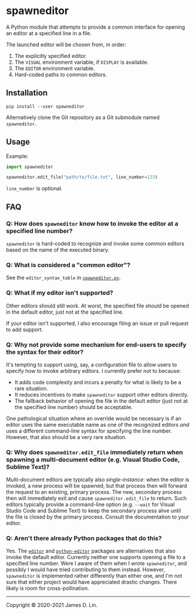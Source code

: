 # spawneditor

A Python module that attempts to provide a common interface for opening an
editor at a specified line in a file.

The launched editor will be chosen from, in order:

1. The explicitly specified editor.
2. The `VISUAL` environment variable, if `DISPLAY` is available.
3. The `EDITOR` environment variable.
4. Hard-coded paths to common editors.


## Installation

```shell
pip install --user spawneditor
```

Alternatively clone the Git repository as a Git submodule named `spawneditor`.


## Usage

Example:
```python
import spawneditor

spawneditor.edit_file("path/to/file.txt", line_number=123)
```
`line_number` is optional.


## FAQ

### Q: How does `spawneditor` know how to invoke the editor at a specified line number? 

`spawneditor` is hard-coded to recognize and invoke some common editors based on
the name of the executed binary.


### Q: What is considered a "common editor"?

See the `editor_syntax_table` in [`spawneditor.py`].


### Q: What if my editor isn't supported?

Other editors should still work.  At worst, the specified file should be opened
in the default editor, just not at the specified line.

If your editor isn't supported, I also encourage filing an issue or pull request
to add support.


### Q: Why not provide some mechanism for end-users to specify the syntax for their editor?

It's tempting to support using, say, a configuration file to allow users to
specify how to invoke arbitrary editors.  I currently prefer not to because:
* It adds code complexity and incurs a penalty for what is likely to be a rare
  situation.
* It reduces incentives to make `spawneditor` support other editors directly.
* The fallback behavior of opening the file in the default editor (just not at
  the specified line number) should be acceptable.

One pathological situation where an override would be necessary is if an editor
uses the same executable name as one of the recognized editors *and* uses a
different command-line syntax for specifying the line number.  However, that
also should be a very rare situation.


### Q: Why does `spawneditor.edit_file` immediately return when spawning a multi-document editor (e.g. Visual Studio Code, Sublime Text)?

Multi-document editors are typically also *single-instance*: when the editor is
invoked, a new process will be spawned, but that process then will forward the
request to an existing, primary process.  The new, secondary process then will
immediately exit and cause `spawneditor.edit_file` to return.  Such editors typically
provide a command-line option (e.g. `--wait` for Visual Studio Code and Sublime
Text) to keep the secondary process alive until the file is closed by the
primary process.  Consult the documentation to your editor.


### Q: Aren't there already Python packages that do this?

Yes.  The [`editor`] and [`python-editor`] packages are alternatives that also
invoke the default editor.  Currently neither one supports opening a file to a
specified line number.  Were I aware of them when I wrote `spawneditor`, and
possibly I would have tried contributing to them instead.  However,
`spawneditor` is implemented rather differently than either one, and I'm not
sure that either project would have appreciated drastic changes.  There likely
is room for cross-pollination.

---

Copyright © 2020-2021 James D. Lin.

[`spawneditor.py`]: https://github.com/jamesderlin/python-spawneditor/blob/master/spawneditor.py
[`editor`]: https://pypi.org/project/editor/
[`python-editor`]: https://pypi.org/project/python-editor/
